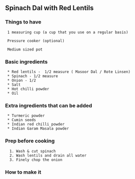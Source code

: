 ## Spinach Dal with Red Lentils


 ### Things to have

 ```
  1 measuring cup (a cup that you use on a regular basis)
 
  Pressure cooker (optional)
 
  Medium sized pot
  ```
 

 ### Basic ingredients
  ```
   * Red lentils -  1/2 measure ( Masoor Dal / Rote Linsen)
   * Spinach - 1/2 measure
   * Onion - 1/2
   * Salt 
   * Hot chilli powder
   * Oil
  ```
 ### Extra ingredients that can be added
  ```
   * Turmeric powder
   * Cumin seeds
   * Indian red chilli powder
   * Indian Garam Masala powder
  ```

 ### Prep before cooking
 ```
   1. Wash & cut spinach
   2. Wash lentils and drain all water
   3. Finely chop the onion
 ```

 ### How to make it
 ```

 ```
